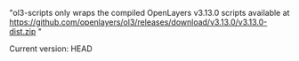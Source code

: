 "ol3-scripts only wraps the compiled OpenLayers v3.13.0 scripts available at https://github.com/openlayers/ol3/releases/download/v3.13.0/v3.13.0-dist.zip "

Current version: HEAD


